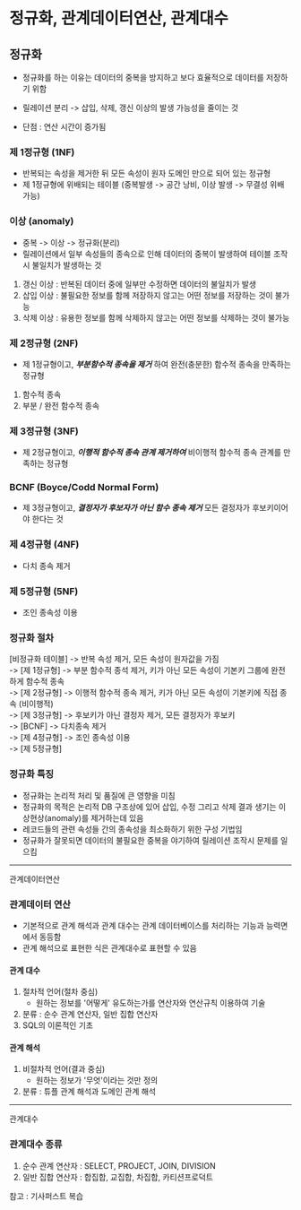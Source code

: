 # 정규화, 관계데이터연산, 관계대수

## 정규화

- 정규화를 하는 이유는 데이터의 중복을 방지하고 보다 효율적으로 데이터를 저장하기 위함
- 릴레이션 분리 -> 삽입, 삭제, 갱신 이상의 발생 가능성을 줄이는 것

- 단점 : 연산 시간이 증가됨

### 제 1정규형 (1NF)

- 반복되는 속성을 제거한 뒤 모든 속성이 원자 도메인 만으로 되어 있는 정규형
- 제 1정규형에 위배되는 테이블 (중복발생 -> 공간 낭비, 이상 발생 -> 무결성 위배 가능)

### 이상 (anomaly)

- 중복 -> 이상 -> 정규화(분리)
- 릴레이션에서 일부 속성들의 종속으로 인해 데이터의 중복이 발생하여 테이블 조작 시 불일치가 발생하는 것

1. 갱신 이상 : 반복된 데이터 중에 일부만 수정하면 데이터의 불일치가 발생
2. 삽입 이상 : 불필요한 정보를 함께 저장하지 않고는 어떤 정보를 저장하는 것이 불가능
3. 삭제 이상 : 유용한 정보를 함께 삭제하지 않고는 어떤 정보를 삭제하는 것이 불가능

### 제 2정규형 (2NF)

- 제 1정규형이고, **_부분함수적 종속을 제거_** 하여 완전(충분한) 함수적 종속을 만족하는 정규형

1. 함수적 종속
2. 부분 / 완전 함수적 종속

### 제 3정규형 (3NF)

- 제 2정규형이고, **_이행적 함수적 종속 관계 제거하여_** 비이행적 함수적 종속 관계를 만족하는 정규형

### BCNF (Boyce/Codd Normal Form)

- 제 3정규형이고, **_결정자가 후보자가 아닌 함수 종속 제거_** 모든 결정자가 후보키이어야 한다는 것

### 제 4정규형 (4NF)

- 다치 종속 제거

### 제 5정규형 (5NF)

- 조인 종속성 이용

### 정규화 절차

[비정규화 테이블] -> 반복 속성 제거, 모든 속성이 원자값을 가짐 \
-> [제 1정규형] -> 부분 함수적 종석 제거, 키가 아닌 모든 속성이 기본키 그룹에 완전하게 함수적 종속 \
-> [제 2정규형] -> 이행적 함수적 종속 제거, 키가 아닌 모든 속성이 기본키에 직접 종속 (비이행적) \
-> [제 3정규형] -> 후보키가 아닌 결정자 제거, 모든 결정자가 후보키 \
-> [BCNF] -> 다치종속 제거 \
-> [제 4정규형] -> 조인 종속성 이용 \
-> [제 5정규형]

### 정규화 특징

- 정규화는 논리적 처리 및 품질에 큰 영향을 미침
- 정규화의 목적은 논리적 DB 구조상에 있어 삽입, 수정 그리고 삭제 결과 생기는 이상현상(anomaly)를 제거하는데 있음
- 레코드들의 관련 속성들 간의 종속성을 최소화하기 위한 구성 기법임
- 정규화가 잘못되면 데이터의 불필요한 중복을 야기하여 릴레이션 조작시 문제를 일으킴

---

관계데이터연산

### 관계데이터 연산

- 기본적으로 관계 해석과 관계 대수는 관계 데이터베이스를 처리하는 기능과 능력면에서 동등함
- 관계 해석으로 표현한 식은 관계대수로 표현할 수 있음

#### 관계 대수

1. 절차적 언어(절차 중심)
   - 원하는 정보를 '어떻게' 유도하는가를 연산자와 연산규칙 이용하여 기술
2. 분류 : 순수 관계 연산자, 일반 집합 연산자
3. SQL의 이론적인 기초

#### 관계 해석

1. 비절차적 언어(결과 중심)
   - 원하는 정보가 '무엇'이라는 것만 정의
2. 분류 : 튜플 관계 해석과 도메인 관계 해석

---

관계대수

### 관계대수 종류

1. 순수 관계 연산자 : SELECT, PROJECT, JOIN, DIVISION
2. 일반 집합 연산자 : 합집합, 교집합, 차집합, 카티션프로덕트

참고 : 기사퍼스트 복습
